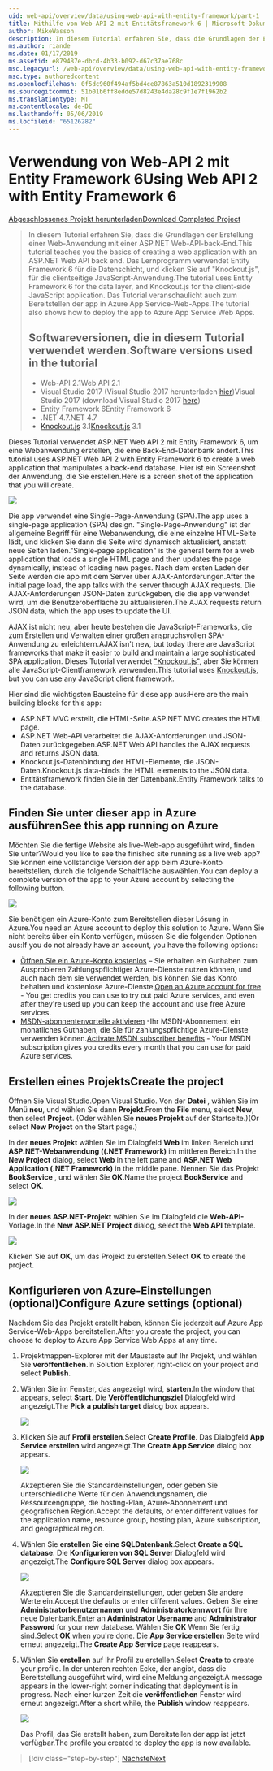 ```yaml
---
uid: web-api/overview/data/using-web-api-with-entity-framework/part-1
title: Mithilfe von Web-API 2 mit Entitätsframework 6 | Microsoft-Dokumentation
author: MikeWasson
description: In diesem Tutorial erfahren Sie, dass die Grundlagen der Erstellung einer Web-Anwendung mit einer ASP.NET Web-API-back-End. Das Lernprogramm verwendet Entity Framework 6 für das Layout der Daten...
ms.author: riande
ms.date: 01/17/2019
ms.assetid: e879487e-dbcd-4b33-b092-d67c37ae768c
msc.legacyurl: /web-api/overview/data/using-web-api-with-entity-framework/part-1
msc.type: authoredcontent
ms.openlocfilehash: 0f5dc960f494af5bd4ce87863a510d1892319908
ms.sourcegitcommit: 51b01b6ff8edde57d8243e4da28c9f1e7f1962b2
ms.translationtype: MT
ms.contentlocale: de-DE
ms.lasthandoff: 05/06/2019
ms.locfileid: "65126282"
---
```

# <a name="using-web-api-2-with-entity-framework-6"></a><span data-ttu-id="7e0f5-104">Verwendung von Web-API 2 mit Entity Framework 6</span><span class="sxs-lookup"><span data-stu-id="7e0f5-104">Using Web API 2 with Entity Framework 6</span></span>

[<span data-ttu-id="7e0f5-105">Abgeschlossenes Projekt herunterladen</span><span class="sxs-lookup"><span data-stu-id="7e0f5-105">Download Completed Project</span></span>](https://github.com/MikeWasson/BookService)

> <span data-ttu-id="7e0f5-106">In diesem Tutorial erfahren Sie, dass die Grundlagen der Erstellung einer Web-Anwendung mit einer ASP.NET Web-API-back-End.</span><span class="sxs-lookup"><span data-stu-id="7e0f5-106">This tutorial teaches you the basics of creating a web application with an ASP.NET Web API back end.</span></span> <span data-ttu-id="7e0f5-107">Das Lernprogramm verwendet Entity Framework 6 für die Datenschicht, und klicken Sie auf "Knockout.js", für die clientseitige JavaScript-Anwendung.</span><span class="sxs-lookup"><span data-stu-id="7e0f5-107">The tutorial uses Entity Framework 6 for the data layer, and Knockout.js for the client-side JavaScript application.</span></span> <span data-ttu-id="7e0f5-108">Das Tutorial veranschaulicht auch zum Bereitstellen der app in Azure App Service-Web-Apps.</span><span class="sxs-lookup"><span data-stu-id="7e0f5-108">The tutorial also shows how to deploy the app to Azure App Service Web Apps.</span></span>
>
> ## <a name="software-versions-used-in-the-tutorial"></a><span data-ttu-id="7e0f5-109">Softwareversionen, die in diesem Tutorial verwendet werden.</span><span class="sxs-lookup"><span data-stu-id="7e0f5-109">Software versions used in the tutorial</span></span>
>
> - <span data-ttu-id="7e0f5-110">Web-API 2.1</span><span class="sxs-lookup"><span data-stu-id="7e0f5-110">Web API 2.1</span></span>
> - <span data-ttu-id="7e0f5-111">Visual Studio 2017 (Visual Studio 2017 herunterladen [hier](https://visualstudio.microsoft.com/downloads/?utm_medium=microsoft&utm_source=docs.microsoft.com&utm_campaign=button+cta&utm_content=download+vs2017))</span><span class="sxs-lookup"><span data-stu-id="7e0f5-111">Visual Studio 2017 (download Visual Studio 2017 [here](https://visualstudio.microsoft.com/downloads/?utm_medium=microsoft&utm_source=docs.microsoft.com&utm_campaign=button+cta&utm_content=download+vs2017))</span></span>
> - <span data-ttu-id="7e0f5-112">Entity Framework 6</span><span class="sxs-lookup"><span data-stu-id="7e0f5-112">Entity Framework 6</span></span>
> - <span data-ttu-id="7e0f5-113">.NET 4.7</span><span class="sxs-lookup"><span data-stu-id="7e0f5-113">.NET 4.7</span></span>
> - <span data-ttu-id="7e0f5-114">[Knockout.js](http://knockoutjs.com/) 3.1</span><span class="sxs-lookup"><span data-stu-id="7e0f5-114">[Knockout.js](http://knockoutjs.com/) 3.1</span></span>

<span data-ttu-id="7e0f5-115">Dieses Tutorial verwendet ASP.NET Web API 2 mit Entity Framework 6, um eine Webanwendung erstellen, die eine Back-End-Datenbank ändert.</span><span class="sxs-lookup"><span data-stu-id="7e0f5-115">This tutorial uses ASP.NET Web API 2 with Entity Framework 6 to create a web application that manipulates a back-end database.</span></span> <span data-ttu-id="7e0f5-116">Hier ist ein Screenshot der Anwendung, die Sie erstellen.</span><span class="sxs-lookup"><span data-stu-id="7e0f5-116">Here is a screen shot of the application that you will create.</span></span>

[![](part-1/_static/image2.png)](part-1/_static/image1.png)

<span data-ttu-id="7e0f5-117">Die app verwendet eine Single-Page-Anwendung (SPA).</span><span class="sxs-lookup"><span data-stu-id="7e0f5-117">The app uses a single-page application (SPA) design.</span></span> <span data-ttu-id="7e0f5-118">"Single-Page-Anwendung" ist der allgemeine Begriff für eine Webanwendung, die eine einzelne HTML-Seite lädt, und klicken Sie dann die Seite wird dynamisch aktualisiert, anstatt neue Seiten laden.</span><span class="sxs-lookup"><span data-stu-id="7e0f5-118">"Single-page application" is the general term for a web application that loads a single HTML page and then updates the page dynamically, instead of loading new pages.</span></span> <span data-ttu-id="7e0f5-119">Nach dem ersten Laden der Seite werden die app mit dem Server über AJAX-Anforderungen.</span><span class="sxs-lookup"><span data-stu-id="7e0f5-119">After the initial page load, the app talks with the server through AJAX requests.</span></span> <span data-ttu-id="7e0f5-120">Die AJAX-Anforderungen JSON-Daten zurückgeben, die die app verwendet wird, um die Benutzeroberfläche zu aktualisieren.</span><span class="sxs-lookup"><span data-stu-id="7e0f5-120">The AJAX requests return JSON data, which the app uses to update the UI.</span></span>

<span data-ttu-id="7e0f5-121">AJAX ist nicht neu, aber heute bestehen die JavaScript-Frameworks, die zum Erstellen und Verwalten einer großen anspruchsvollen SPA-Anwendung zu erleichtern.</span><span class="sxs-lookup"><span data-stu-id="7e0f5-121">AJAX isn't new, but today there are JavaScript frameworks that make it easier to build and maintain a large sophisticated SPA application.</span></span> <span data-ttu-id="7e0f5-122">Dieses Tutorial verwendet ["Knockout.js"](http://knockoutjs.com/), aber Sie können alle JavaScript-Clientframework verwenden.</span><span class="sxs-lookup"><span data-stu-id="7e0f5-122">This tutorial uses [Knockout.js](http://knockoutjs.com/), but you can use any JavaScript client framework.</span></span>

<span data-ttu-id="7e0f5-123">Hier sind die wichtigsten Bausteine für diese app aus:</span><span class="sxs-lookup"><span data-stu-id="7e0f5-123">Here are the main building blocks for this app:</span></span>

- <span data-ttu-id="7e0f5-124">ASP.NET MVC erstellt, die HTML-Seite.</span><span class="sxs-lookup"><span data-stu-id="7e0f5-124">ASP.NET MVC creates the HTML page.</span></span>
- <span data-ttu-id="7e0f5-125">ASP.NET Web-API verarbeitet die AJAX-Anforderungen und JSON-Daten zurückgegeben.</span><span class="sxs-lookup"><span data-stu-id="7e0f5-125">ASP.NET Web API handles the AJAX requests and returns JSON data.</span></span>
- <span data-ttu-id="7e0f5-126">Knockout.js-Datenbindung der HTML-Elemente, die JSON-Daten.</span><span class="sxs-lookup"><span data-stu-id="7e0f5-126">Knockout.js data-binds the HTML elements to the JSON data.</span></span>
- <span data-ttu-id="7e0f5-127">Entitätsframework finden Sie in der Datenbank.</span><span class="sxs-lookup"><span data-stu-id="7e0f5-127">Entity Framework talks to the database.</span></span>

## <a name="see-this-app-running-on-azure"></a><span data-ttu-id="7e0f5-128">Finden Sie unter dieser app in Azure ausführen</span><span class="sxs-lookup"><span data-stu-id="7e0f5-128">See this app running on Azure</span></span>

<span data-ttu-id="7e0f5-129">Möchten Sie die fertige Website als live-Web-app ausgeführt wird, finden Sie unter?</span><span class="sxs-lookup"><span data-stu-id="7e0f5-129">Would you like to see the finished site running as a live web app?</span></span> <span data-ttu-id="7e0f5-130">Sie können eine vollständige Version der app beim Azure-Konto bereitstellen, durch die folgende Schaltfläche auswählen.</span><span class="sxs-lookup"><span data-stu-id="7e0f5-130">You can deploy a complete version of the app to your Azure account by selecting the following button.</span></span>

[![](http://azuredeploy.net/deploybutton.png)](https://azuredeploy.net/?WT.mc_id=deploy_azure_aspnet&repository=https://github.com/tfitzmac/BookService)

<span data-ttu-id="7e0f5-131">Sie benötigen ein Azure-Konto zum Bereitstellen dieser Lösung in Azure.</span><span class="sxs-lookup"><span data-stu-id="7e0f5-131">You need an Azure account to deploy this solution to Azure.</span></span> <span data-ttu-id="7e0f5-132">Wenn Sie nicht bereits über ein Konto verfügen, müssen Sie die folgenden Optionen aus:</span><span class="sxs-lookup"><span data-stu-id="7e0f5-132">If you do not already have an account, you have the following options:</span></span>

- <span data-ttu-id="7e0f5-133">[Öffnen Sie ein Azure-Konto kostenlos](https://azure.microsoft.com/pricing/free-trial/?WT.mc_id=A443DD604) – Sie erhalten ein Guthaben zum Ausprobieren Zahlungspflichtiger Azure-Dienste nutzen können, und auch nach dem sie verwendet werden, bis können Sie das Konto behalten und kostenlose Azure-Dienste.</span><span class="sxs-lookup"><span data-stu-id="7e0f5-133">[Open an Azure account for free](https://azure.microsoft.com/pricing/free-trial/?WT.mc_id=A443DD604) - You get credits you can use to try out paid Azure services, and even after they're used up you can keep the account and use free Azure services.</span></span>
- <span data-ttu-id="7e0f5-134">[MSDN-abonnentenvorteile aktivieren](https://azure.microsoft.com/pricing/member-offers/msdn-benefits-details/?WT.mc_id=A443DD604) -Ihr MSDN-Abonnement ein monatliches Guthaben, die Sie für zahlungspflichtige Azure-Dienste verwenden können.</span><span class="sxs-lookup"><span data-stu-id="7e0f5-134">[Activate MSDN subscriber benefits](https://azure.microsoft.com/pricing/member-offers/msdn-benefits-details/?WT.mc_id=A443DD604) - Your MSDN subscription gives you credits every month that you can use for paid Azure services.</span></span>

## <a name="create-the-project"></a><span data-ttu-id="7e0f5-135">Erstellen eines Projekts</span><span class="sxs-lookup"><span data-stu-id="7e0f5-135">Create the project</span></span>

<span data-ttu-id="7e0f5-136">Öffnen Sie Visual Studio.</span><span class="sxs-lookup"><span data-stu-id="7e0f5-136">Open Visual Studio.</span></span> <span data-ttu-id="7e0f5-137">Von der **Datei** , wählen Sie im Menü **neu**, und wählen Sie dann **Projekt**.</span><span class="sxs-lookup"><span data-stu-id="7e0f5-137">From the **File** menu, select **New**, then select **Project**.</span></span> <span data-ttu-id="7e0f5-138">(Oder wählen Sie **neues Projekt** auf der Startseite.)</span><span class="sxs-lookup"><span data-stu-id="7e0f5-138">(Or select **New Project** on the Start page.)</span></span>

<span data-ttu-id="7e0f5-139">In der **neues Projekt** wählen Sie im Dialogfeld **Web** im linken Bereich und **ASP.NET-Webanwendung ((.NET Framework)** im mittleren Bereich.</span><span class="sxs-lookup"><span data-stu-id="7e0f5-139">In the **New Project** dialog, select **Web** in the left pane and **ASP.NET Web Application (.NET Framework)** in the middle pane.</span></span> <span data-ttu-id="7e0f5-140">Nennen Sie das Projekt **BookService** , und wählen Sie **OK**.</span><span class="sxs-lookup"><span data-stu-id="7e0f5-140">Name the project **BookService** and select **OK**.</span></span>

[![](part-1/_static/image11.png)](part-1/_static/image11.png)

<span data-ttu-id="7e0f5-141">In der **neues ASP.NET-Projekt** wählen Sie im Dialogfeld die **Web-API-** Vorlage.</span><span class="sxs-lookup"><span data-stu-id="7e0f5-141">In the **New ASP.NET Project** dialog, select the **Web API** template.</span></span>

[![](part-1/_static/image12.png)](part-1/_static/image12.png)

<span data-ttu-id="7e0f5-142">Klicken Sie auf **OK**, um das Projekt zu erstellen.</span><span class="sxs-lookup"><span data-stu-id="7e0f5-142">Select **OK** to create the project.</span></span>

## <a name="configure-azure-settings-optional"></a><span data-ttu-id="7e0f5-143">Konfigurieren von Azure-Einstellungen (optional)</span><span class="sxs-lookup"><span data-stu-id="7e0f5-143">Configure Azure settings (optional)</span></span>

<span data-ttu-id="7e0f5-144">Nachdem Sie das Projekt erstellt haben, können Sie jederzeit auf Azure App Service-Web-Apps bereitstellen.</span><span class="sxs-lookup"><span data-stu-id="7e0f5-144">After you create the project, you can choose to deploy to Azure App Service Web Apps at any time.</span></span> 

1. <span data-ttu-id="7e0f5-145">Projektmappen-Explorer mit der Maustaste auf Ihr Projekt, und wählen Sie **veröffentlichen**.</span><span class="sxs-lookup"><span data-stu-id="7e0f5-145">In Solution Explorer, right-click on your project and select **Publish**.</span></span>

2. <span data-ttu-id="7e0f5-146">Wählen Sie im Fenster, das angezeigt wird, **starten**.</span><span class="sxs-lookup"><span data-stu-id="7e0f5-146">In the window that appears, select **Start**.</span></span> <span data-ttu-id="7e0f5-147">Die **Veröffentlichungsziel** Dialogfeld wird angezeigt.</span><span class="sxs-lookup"><span data-stu-id="7e0f5-147">The **Pick a publish target** dialog box appears.</span></span>

   [![](part-1/_static/image14.png)](part-1/_static/image14.png)

3. <span data-ttu-id="7e0f5-148">Klicken Sie auf **Profil erstellen**.</span><span class="sxs-lookup"><span data-stu-id="7e0f5-148">Select **Create Profile**.</span></span> <span data-ttu-id="7e0f5-149">Das Dialogfeld **App Service erstellen** wird angezeigt.</span><span class="sxs-lookup"><span data-stu-id="7e0f5-149">The **Create App Service** dialog box appears.</span></span>

   [![](part-1/_static/image15.png)](part-1/_static/image15.png)

   <span data-ttu-id="7e0f5-150">Akzeptieren Sie die Standardeinstellungen, oder geben Sie unterschiedliche Werte für den Anwendungsnamen, die Ressourcengruppe, die hosting-Plan, Azure-Abonnement und geografischen Region.</span><span class="sxs-lookup"><span data-stu-id="7e0f5-150">Accept the defaults, or enter different values for the application name, resource group, hosting plan, Azure subscription, and geographical region.</span></span> 

4. <span data-ttu-id="7e0f5-151">Wählen Sie **erstellen Sie eine SQL­Datenbank**.</span><span class="sxs-lookup"><span data-stu-id="7e0f5-151">Select **Create a SQL database**.</span></span> <span data-ttu-id="7e0f5-152">Die **Konfigurieren von SQL Server** Dialogfeld wird angezeigt.</span><span class="sxs-lookup"><span data-stu-id="7e0f5-152">The **Configure SQL Server** dialog box appears.</span></span> 

   [![](part-1/_static/image16.png)](part-1/_static/image16.png)

   <span data-ttu-id="7e0f5-153">Akzeptieren Sie die Standardeinstellungen, oder geben Sie andere Werte ein.</span><span class="sxs-lookup"><span data-stu-id="7e0f5-153">Accept the defaults or enter different values.</span></span> <span data-ttu-id="7e0f5-154">Geben Sie eine **Administratorbenutzernamen** und **Administratorkennwort** für Ihre neue Datenbank.</span><span class="sxs-lookup"><span data-stu-id="7e0f5-154">Enter an **Administrator Username** and **Administrator Password** for your new database.</span></span> <span data-ttu-id="7e0f5-155">Wählen Sie **OK** Wenn Sie fertig sind.</span><span class="sxs-lookup"><span data-stu-id="7e0f5-155">Select **OK** when you're done.</span></span> <span data-ttu-id="7e0f5-156">Die **App Service erstellen** Seite wird erneut angezeigt.</span><span class="sxs-lookup"><span data-stu-id="7e0f5-156">The **Create App Service** page reappears.</span></span>

5. <span data-ttu-id="7e0f5-157">Wählen Sie **erstellen** auf Ihr Profil zu erstellen.</span><span class="sxs-lookup"><span data-stu-id="7e0f5-157">Select **Create** to create your profile.</span></span> <span data-ttu-id="7e0f5-158">In der unteren rechten Ecke, der angibt, dass die Bereitstellung ausgeführt wird, wird eine Meldung angezeigt.</span><span class="sxs-lookup"><span data-stu-id="7e0f5-158">A message appears in the lower-right corner indicating that deployment is in progress.</span></span> <span data-ttu-id="7e0f5-159">Nach einer kurzen Zeit die **veröffentlichen** Fenster wird erneut angezeigt.</span><span class="sxs-lookup"><span data-stu-id="7e0f5-159">After a short while, the **Publish** window reappears.</span></span>

    [![](part-1/_static/image17.png)](part-1/_static/image17.png)
   
    <span data-ttu-id="7e0f5-160">Das Profil, das Sie erstellt haben, zum Bereitstellen der app ist jetzt verfügbar.</span><span class="sxs-lookup"><span data-stu-id="7e0f5-160">The profile you created to deploy the app is now available.</span></span> 

> [!div class="step-by-step"]
> [<span data-ttu-id="7e0f5-161">Nächste</span><span class="sxs-lookup"><span data-stu-id="7e0f5-161">Next</span></span>](part-2.md)
